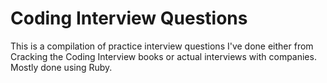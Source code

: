 # Coding Interview Questions

This is a compilation of practice interview questions I've done either from Cracking the Coding Interview books or 
actual interviews with companies. Mostly done using Ruby. 
